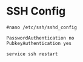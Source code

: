 # SSH Config
```
#nano /etc/ssh/sshd_config

PasswordAuthentication no
PubkeyAuthentication yes
```
```
service ssh restart
```
